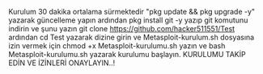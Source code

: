 Kurulum 30 dakika ortalama sürmektedir
"pkg update && pkg upgrade -y"
yazarak güncelleme yapın ardından 
pkg install git -y
yazıp git komutunu indirin ve şunu yazın
git clone https://github.com/hacker511551/Test
ardından 
cd Test
yazarak dizine girin ve Metasploit-kurulum.sh dosyasına izin vermek için
chmod +x Metasploit-kurulumu.sh
yazın ve 
bash Metasploit-kurulumu.sh
yazarak kurulumu başlayın.
KURULUMU TAKİP EDİN VE İZİNLERİ ONAYLAYIN..!

